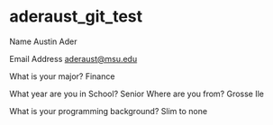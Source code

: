 # aderaust_git_test


Name
Austin Ader

Email Address
aderaust@msu.edu

What is your major?
Finance

What year are you in School?
Senior 
Where are you from?
Grosse Ile

What is your programming background?
Slim to none 